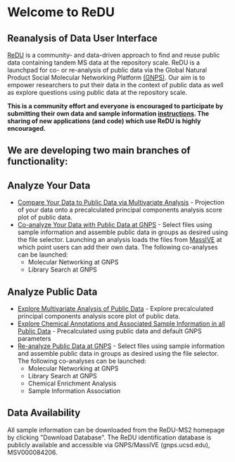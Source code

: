 # Welcome to ReDU
## Reanalysis of Data User Interface

[ReDU](https://redu.ucsd.edu/) is a community- and data-driven approach to find and reuse public data containing tandem MS data at the repository scale. ReDU is a launchpad for co- or re-analysis of public data via the Global Natural Product Social Molecular Networking Platform [(GNPS)](https://gnps.ucsd.edu/ProteoSAFe/static/gnps-splash.jsp). Our aim is to empower researchers to put their data in the context of public data as well as explore questions using public data at the repository scale.

**This is a community effort and everyone is encouraged to participate by submitting their own data and sample information [instructions](https://mwang87.github.io/ReDU-MS2-Documentation/HowtoContribute). The sharing of new applications (and code) which use ReDU is highly encouraged.**

## We are developing two main branches of functionality:

## Analyze Your Data
* [Compare Your Data to Public Data via Multivariate Analysis](https://mwang87.github.io/ReDU-MS2-Documentation/AnalyzeYourData_MultivariateComparisons) - Projection of your data onto a precalculated principal components analysis score plot of public data. <br>
* [Co-analyze Your Data with Public Data at GNPS](https://mwang87.github.io/ReDU-MS2-Documentation/AnalyzeYourData_CoAnalysis_at_GNPS) - Select files using sample information and assemble public data in groups as desired using the file selector. Launching an analysis loads the files from [MassIVE](https://massive.ucsd.edu/ProteoSAFe/static/massive.jsp) at which point users can add their own data. The following co-analyses can be launched:
  * Molecular Networking at GNPS
  * Library Search at GNPS
  
## Analyze Public Data
* [Explore Multivariate Analysis of Public Data](https://mwang87.github.io/ReDU-MS2-Documentation/AnalyzePublicData_MultivariateComparisons) - Explore precalculated principal components analysis score plot of public data. <br>
* [Explore Chemical Annotations and Associated Sample Information in all Public Data](https://mwang87.github.io/ReDU-MS2-Documentation/AnalyzePublicData_ChemicalEnrichment) - Precalculated using public data and default GNPS parameters <br>
* [Re-analyze Public Data at GNPS](https://mwang87.github.io/ReDU-MS2-Documentation/PublicData_Reanalysis_at_GNPS) - Select files using sample information and assemble public data in groups as desired using the file selector. The following co-analyses can be launched:
  * Molecular Networking at GNPS
  * Library Search at GNPS
  * Chemical Enrichment Analysis
  * Sample Information Association
 
## Data Availability
All sample information can be downloaded from the ReDU-MS2 homepage by clicking "Download Database". The ReDU identification database is publicly available and accessible via GNPS/MassIVE (gnps.ucsd.edu), MSV000084206.
